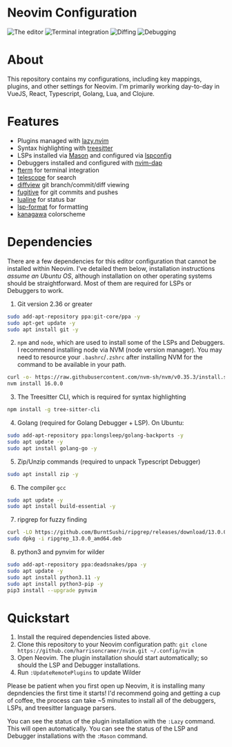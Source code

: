 # Neovim Configuration

![The editor](https://hjc-public.s3.amazonaws.com/nvim3.png)
![Terminal integration](https://hjc-public.s3.amazonaws.com/nvim2.png)
![Diffing](https://hjc-public.s3.amazonaws.com/nvim1.png)
![Debugging](https://harrisoncramer.me/static/6e0f346fac366e6835391c95b69aa43a/d61c2/nvim-dap-ui-go.png)

# About

This repository contains my configurations, including key mappings, plugins, and other settings for Neovim. I'm primarily working day-to-day in VueJS, React, Typescript, Golang, Lua, and Clojure.

# Features

- Plugins managed with <a href="https://github.com/folke/lazy.nvim">lazy.nvim</a>
- Syntax highlighting with <a href="https://github.com/nvim-treesitter/nvim-treesitter">treesitter</a>
- LSPs installed via <a href="https://github.com/williamboman/mason.nvim">Mason</a> and configured via <a href="https://github.com/neovim/nvim-lspconfig">lspconfig</a>
- Debuggers installed and configured with <a href="https://github.com/mfussenegger/nvim-dap">nvim-dap</a>
- <a href="https://github.com/numToStr/FTerm.nvim">fterm</a> for terminal integration
- <a href="https://github.com/nvim-telescope/telescope.nvim/issues">telescope</a> for search
- <a href="https://github.com/sindrets/diffview.nvim">diffview</a> git branch/commit/diff viewing
- <a href="https://github.com/tpope/vim-fugitive">fugitive</a> for git commits and pushes
- <a href="https://github.com/nvim-lualine/lualine.nvim">lualine</a> for status bar
- <a href="https://github.com/lukas-reineke/lsp-format.nvim">lsp-format</a> for formatting
- <a href="https://github.com/rebelot/kanagawa.nvim">kanagawa</a> colorscheme

# Dependencies

There are a few dependencies for this editor configuration that cannot be installed within Neovim. I've detailed them below, installation instructions _assume an Ubuntu OS_, although installation on other operating systems should be straightforward. Most of them are required for LSPs or Debuggers to work.

1. Git version 2.36 or greater

```bash
sudo add-apt-repository ppa:git-core/ppa -y
sudo apt-get update -y
sudo apt install git -y
```

2. `npm` and `node`, which are used to install some of the LSPs and Debuggers. I recommend installing node via NVM (node version manager). You may need to resource your `.bashrc`/`.zshrc` after installing NVM for the command to be available in your path.

```bash
curl -o- https://raw.githubusercontent.com/nvm-sh/nvm/v0.35.3/install.sh | bash
nvm install 16.0.0
```

3. The Treesitter CLI, which is required for syntax highlighting

```bash
npm install -g tree-sitter-cli
```

4. Golang (required for Golang Debugger + LSP). On Ubuntu:

```bash
sudo add-apt-repository ppa:longsleep/golang-backports -y
sudo apt update -y
sudo apt install golang-go -y
```

5. Zip/Unzip commands (required to unpack Typescript Debugger)

```bash
sudo apt install zip -y
```

6. The compiler `gcc`

```bash
sudo apt update -y
sudo apt install build-essential -y
```

7. ripgrep for fuzzy finding

```bash
curl -LO https://github.com/BurntSushi/ripgrep/releases/download/13.0.0/ripgrep_13.0.0_amd64.deb
sudo dpkg -i ripgrep_13.0.0_amd64.deb
```

8. python3 and pynvim for wilder
```bash
sudo add-apt-repository ppa:deadsnakes/ppa -y
sudo apt update -y
sudo apt install python3.11 -y
sudo apt install python3-pip -y
pip3 install --upgrade pynvim
```

# Quickstart

1. Install the required dependencies listed above.
2. Clone this repository to your Neovim configuration path: `git clone https://github.com/harrisoncramer/nvim.git ~/.config/nvim`
3. Open Neovim. The plugin installation should start automatically; so should the LSP and Debugger installations.
4. Run `:UpdateRemotePlugins` to update Wilder

Please be patient when you first open up Neovim, it is installing many depndencies the first time it starts! I'd recommend going and getting a cup of coffee, the process can take ~5 minutes to install all of the debuggers, LSPs, and treesitter language parsers.

You can see the status of the plugin installation with the `:Lazy` command. This will open automatically. You can see the status of the LSP and Debugger installations with the `:Mason` command.
